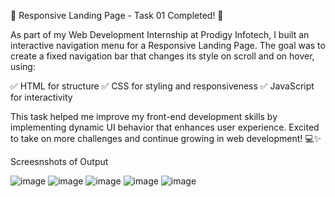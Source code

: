 🚀 Responsive Landing Page - Task 01 Completed! 🎯

As part of my Web Development Internship at Prodigy Infotech, I built an interactive navigation menu for a Responsive Landing Page. The goal was to create a fixed navigation bar that changes its style on scroll and on hover, using:

✅ HTML for structure
✅ CSS for styling and responsiveness
✅ JavaScript for interactivity

This task helped me improve my front-end development skills by implementing dynamic UI behavior that enhances user experience. Excited to take on more challenges and continue growing in web development! 💻✨

Screesnshots of Output

![image](https://github.com/user-attachments/assets/e490b700-fcf7-45be-b4ef-c0431b6ac1eb)
![image](https://github.com/user-attachments/assets/acddd83a-adc0-4a46-aac7-aba01e3512d6)
![image](https://github.com/user-attachments/assets/b386410d-5a07-4201-ba08-db3da56bbe0a)
![image](https://github.com/user-attachments/assets/baaf3628-05c5-4592-98b8-06894a53deed)
![image](https://github.com/user-attachments/assets/0d285547-224d-4cc3-a05a-dda00cb8c57c)





